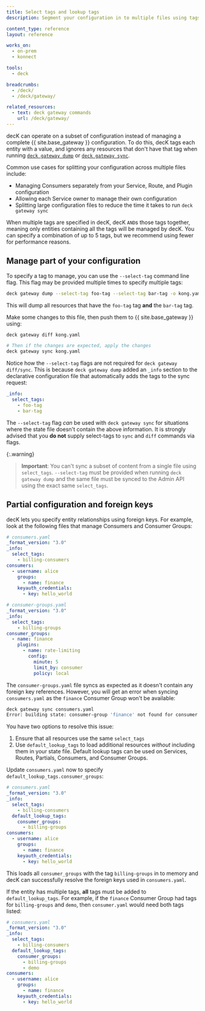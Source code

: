 ```yaml
---
title: Select tags and lookup tags
description: Segment your configuration in to multiple files using tags.

content_type: reference
layout: reference

works_on:
  - on-prem
  - konnect

tools:
  - deck

breadcrumbs:
  - /deck/
  - /deck/gateway/

related_resources:
  - text: deck gateway commands
    url: /deck/gateway/
---
```


decK can operate on a subset of configuration instead of managing a complete {{ site.base_gateway }} configuration. To do this, decK tags each entity with a value, and ignores any resources that don't have that tag when running [`deck gateway dump`](/deck/gateway/dump/) or [`deck gateway sync`](/deck/gateway/sync/).

Common use cases for splitting your configuration across multiple files include:

- Managing Consumers separately from your Service, Route, and Plugin configuration
- Allowing each Service owner to manage their own configuration
- Splitting large configuration files to reduce the time it takes to run `deck gateway sync`

When multiple tags are specified in decK, decK `AND`s those tags together, meaning only entities containing all the tags will be managed by decK. You can specify a combination of up to 5 tags, but we recommend using fewer for performance reasons.

## Manage part of your configuration

To specify a tag to manage, you can use the `--select-tag` command line flag. This flag may be provided multiple times to specify multiple tags:

```bash
deck gateway dump --select-tag foo-tag --select-tag bar-tag -o kong.yaml
```

This will dump all resources that have the `foo-tag` tag **and** the `bar-tag` tag.

Make some changes to this file, then push them to {{ site.base_gateway }} using:

```bash
deck gateway diff kong.yaml

# Then if the changes are expected, apply the changes
deck gateway sync kong.yaml
```

Notice how the `--select-tag` flags are not required for `deck gateway diff/sync`. This is because `deck gateway dump` added an `_info` section to the declarative configuration file that automatically adds the tags to the sync request:

```yaml
_info:
  select_tags:
    - foo-tag
    - bar-tag
```

The `--select-tag` flag _can_ be used with `deck gateway sync` for situations where the state file doesn't contain the above information. It is strongly advised that you **do not** supply select-tags to `sync` and `diff` commands via flags.

{:.warning}
> **Important**: You can't sync a subset of content from a single file using `select_tags`. `--select-tag` must be provided when running `deck gateway dump` and the same file must be synced to the Admin API using the exact same `select_tags`.

## Partial configuration and foreign keys

decK lets you specify entity relationships using foreign keys. For example, look at the following files that manage Consumers and Consumer Groups:

```yaml
# consumers.yaml
_format_version: "3.0"
_info:
  select_tags:
    - billing-consumers
consumers:
  - username: alice
    groups:
      - name: finance
    keyauth_credentials:
      - key: hello_world
```

```yaml
# consumer-groups.yaml
_format_version: "3.0"
_info:
  select_tags:
    - billing-groups
consumer_groups:
  - name: finance
    plugins:
      - name: rate-limiting
        config:
          minute: 5
          limit_by: consumer
          policy: local
```

The `consumer-groups.yaml` file syncs as expected as it doesn't contain any foreign key references. However, you will get an error when syncing `consumers.yaml` as the `finance` Consumer Group won't be available:

```bash
deck gateway sync consumers.yaml
Error: building state: consumer-group 'finance' not found for consumer '093645f9-e189-47ba-bc9e-f4e9b09325eb'
```

You have two options to resolve this issue:

1. Ensure that all resources use the same `select_tags`
1. Use `default_lookup_tags` to load additional resources _without_ including them in your state file. Default lookup tags can be used on Services, Routes, Partials, Consumers, and Consumer Groups.

Update `consumers.yaml` now to specify `default_lookup_tags.consumer_groups`:

```yaml
# consumers.yaml
_format_version: "3.0"
_info:
  select_tags:
    - billing-consumers
  default_lookup_tags:
    consumer_groups:
      - billing-groups
consumers:
  - username: alice
    groups:
      - name: finance
    keyauth_credentials:
      - key: hello_world
```

This loads all `consumer_groups` with the tag `billing-groups` in to memory and decK can successfully resolve the foreign keys used in `consumers.yaml`.

If the entity has multiple tags, **all** tags must be added to `default_lookup_tags`. For example, if the `finance` Consumer Group had tags for `billing-groups` and `demo`, then `consumer.yaml` would need both tags listed:

```yaml
# consumers.yaml
_format_version: "3.0"
_info:
  select_tags:
    - billing-consumers
  default_lookup_tags:
    consumer_groups:
      - billing-groups
      - demo
consumers:
  - username: alice
    groups:
      - name: finance
    keyauth_credentials:
      - key: hello_world
```
